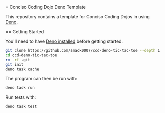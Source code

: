 = Conciso Coding Dojo Deno Template

This repository contains a template for Conciso Coding Dojos in using [Deno](https://deno.land/).

== Getting Started

You'll need to have [Deno installed](https://deno.land/#installation) before getting started.

```bash
git clone https://github.com/smack0007/ccd-deno-tic-tac-toe --depth 1
cd ccd-deno-tic-tac-toe
rm -rf .git
git init
deno task cache
```

The program can then be run with:

```bash
deno task run
```

Run tests with:

```bash
deno task test
```
